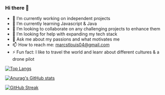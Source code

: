 ### Hi there 👋


- 🔭 I’m currently working on independent projects
- 🌱 I’m currently learning Javascript & Java
- 👯 I’m looking to collaborate on any challenging projects to enhance them 
- 🤔 I’m looking for help with expanding my tech stack
- 💬 Ask me about my passions and what motivates me
- 📫 How to reach me: marcstlouis04@gmail.com
- ⚡ Fun fact: I like to travel the world and leanr about different cultures & a drone pilot 

[![Top Langs](https://github-readme-stats.vercel.app/api/top-langs/?username=Marcus0224&layout=compact&theme=dark)](https://github.com/anuraghazra/github-readme-stats)


[![Anurag's GitHub stats](https://github-readme-stats.vercel.app/api?username=Marcus0224&theme=dark)](https://github.com/anuraghazra/github-readme-stats)


[![GitHub Streak](https://streak-stats.demolab.com?user=Marcus0224&theme=dark)](https://git.io/streak-stats)

<!--
**Marcus0224/Marcus0224** is a ✨ _special_ ✨ repository because its `README.md` (this file) appears on your GitHub profile.

Here are some ideas to get you started:

- 🔭 I’m currently working on independent projects
- 🌱 I’m currently learning Javascript & Java
- 👯 I’m looking to collaborate on any challenging projects to enhance them 
- 🤔 I’m looking for help with expanding my tech stack
- 💬 Ask me about my passions and what motivates me
- 📫 How to reach me: marcstlouis04@gmail.com
- ⚡ Fun fact: I like to travel the world and leanr about different cultures & a drone pilot 
-->
